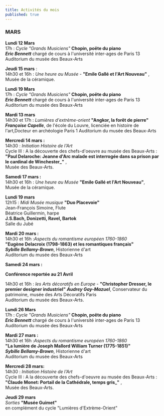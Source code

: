 ```yaml
---
title: Activités du mois
published: true
---
```


### MARS

**Lundi 12 Mars**  
17h : _Cycle "Grands Musiciens"_ **Chopin, poëte du piano**  
**_Eric Bennett_** chargé de cours à l'université inter-ages de Paris 13  
Auditorium du musée des Beaux-Arts


**Jeudi 15 mars** :  
14h30 et 16h : _Une heure au Musée_ - **"Emile Gallé et l'Art Nouveau"** ,  
Musée de la céramique.   

**Lundi 19 Mars**  
17h : _Cycle "Grands Musiciens"_ **Chopin, poëte du piano**  
**_Eric Bennett_** chargé de cours à l'université inter-ages de Paris 13  
Auditorium du musée des Beaux-Arts





**Mardi 13 mars**  
14h30 et 17h : _Lumières d'extrème-orient_ **"Angkor, la forêt de pierre"**  
**_Françoise Capelle_**, de l'école du Louvre, licenciée en histoire de l'art,Docteur en archéologie Paris 1 
Auditorium du musée des Beaux-Arts

**Mercredi 14 mars :**  
14h30  : _Initiation Histoire de l'Art_   
 Cycle III : A la découverte des chefs-d'oeuvre au musée des Beaux-Arts :  
**"Paul Delaroche: Jeanne d'Arc malade est interrogée dans sa prison par le cardinal de Winchester_"** ,  
Musée des Beaux-Arts. 




**Samedi 17 mars :**  
14h30 et 16h : _Une heure au Musée_ **"Emile Gallé et l'Art Nouveau"**,  
Musée de la céramique.  

**Lundi 19 mars**  
12h15 : _Midi Musée musique_ **"Duo Placevoie"**  
Jean-François Simoine, Flute  
Béatrice Guillermin, harpe  
**J.S.Bach, Donizetti, Ravel, Bartok**  
Salle du Jubé  

**Mardi 20 mars :**  
14h30 et 16h :_Aspects du romantisme européen 1760-1860_   
 **"Eugène Delacroix (1798-1863) et les romantiques français"**  
_**Sybille Bellamy-Brown**_, Historienne d'art  
Auditorium du musée des Beaux-Arts  


**Samedi 24 mars :**  

**Conférence reportée au 21 Avril**

14h30 et 16h : _les Arts décoratifs en Europe_  -  **"Christopher Dresser, le premier designer industriel"**
_**Audrey Gay-Mazuel**_, Conservateur du patrimoine, musée des Arts Décoratifs Paris  
Auditorium du musée des Beaux-Arts.   



**Lundi 26 Mars**  
17h : _Cycle "Grands Musiciens"_ **Chopin, poëte du piano**  
**_Eric Bennett_** chargé de cours à l'université inter-ages de Paris 13  
Auditorium du musée des Beaux-Arts

**Mardi 27 mars :**  
14h30 et 16h :_Aspects du romantisme européen 1760-1860_   
 **"La lumière de Joseph Mallord William Turner (1775-1851)"**  
_**Sybille Bellamy-Brown**_, Historienne d'art  
Auditorium du musée des Beaux-Arts  
  
**Mercredi 28 mars:**  
14h30  : _Initiation Histoire de l'Art_   
 Cycle III : A la découverte des chefs-d'oeuvre au musée des Beaux-Arts :  
**"Claude Monet: Portail de la Cathédrale, temps gris_"** ,  
Musée des Beaux-Arts.  

**Jeudi 29 mars**  
_Sorties_ **"Musée Guimet"**  
en complément du cycle "Lumières d'Extrème-Orient"
